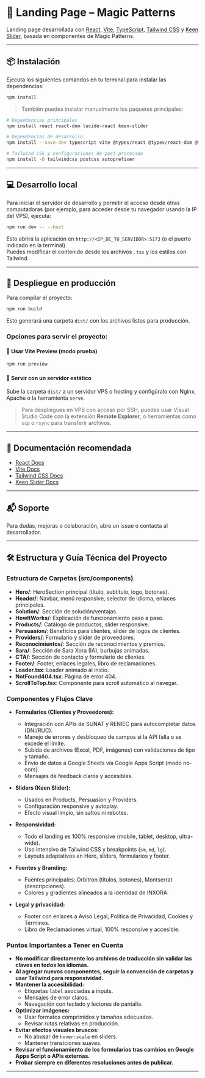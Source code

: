 # 🚀 Landing Page – Magic Patterns

Landing page desarrollada con [React](https://react.dev/), [Vite](https://vitejs.dev/), [TypeScript](https://www.typescriptlang.org/), [Tailwind CSS](https://tailwindcss.com/) y [Keen Slider](https://keen-slider.io/), basada en componentes de Magic Patterns.

---

## 📦 Instalación

Ejecuta los siguientes comandos en tu terminal para instalar las dependencias:

```bash
npm install
```

> También puedes instalar manualmente los paquetes principales:

```bash
# Dependencias principales
npm install react react-dom lucide-react keen-slider

# Dependencias de desarrollo
npm install --save-dev typescript vite @types/react @types/react-dom @types/prop-types

# Tailwind CSS y configuraciones de post-procesado
npm install -D tailwindcss postcss autoprefixer
```

---

## 💻 Desarrollo local


Para iniciar el servidor de desarrollo y permitir el acceso desde otras computadoras (por ejemplo, para acceder desde tu navegador usando la IP del VPS), ejecuta:

```bash
npm run dev -- --host
```

Esto abrirá la aplicación en `http://<IP_DE_TU_SERVIDOR>:5173` (o el puerto indicado en la terminal).  
Puedes modificar el contenido desde los archivos `.tsx` y los estilos con Tailwind.

---

## 🚀 Despliegue en producción

Para compilar el proyecto:

```bash
npm run build
```

Esto generará una carpeta `dist/` con los archivos listos para producción.

### Opciones para servir el proyecto:

#### 🔹 Usar Vite Preview (modo prueba)

```bash
npm run preview
```

#### 🔹 Servir con un servidor estático

Sube la carpeta `dist/` a un servidor VPS o hosting y configúralo con Nginx, Apache o la herramienta `serve`.

> Para despliegues en VPS con acceso por SSH, puedes usar Visual Studio Code con la extensión **Remote Explorer**, o herramientas como `scp` o `rsync` para transferir archivos.

---

## 🧠 Documentación recomendada

- [React Docs](https://react.dev/)
- [Vite Docs](https://vitejs.dev/guide/)
- [Tailwind CSS Docs](https://tailwindcss.com/docs)
- [Keen Slider Docs](https://keen-slider.io/docs)

---

## 📬 Soporte

Para dudas, mejoras o colaboración, abre un issue o contacta al desarrollador.

---

## 🛠️ Estructura y Guía Técnica del Proyecto

### Estructura de Carpetas (src/components)

- **Hero/**: HeroSection principal (título, subtítulo, logo, botones).
- **Header/**: Navbar, menú responsive, selector de idioma, enlaces principales.
- **Solution/**: Sección de solución/ventajas.
- **HowItWorks/**: Explicación de funcionamiento paso a paso.
- **Products/**: Catálogo de productos, slider responsive.
- **Persuasion/**: Beneficios para clientes, slider de logos de clientes.
- **Providers/**: Formulario y slider de proveedores.
- **Reconocimientos/**: Sección de reconocimientos y premios.
- **Sara/**: Sección de Sara Xora (IA), burbujas animadas.
- **CTA/**: Sección de contacto y formulario de clientes.
- **Footer/**: Footer, enlaces legales, libro de reclamaciones.
- **Loader.tsx**: Loader animado al inicio.
- **NotFound404.tsx**: Página de error 404.
- **ScrollToTop.tsx**: Componente para scroll automático al navegar.

### Componentes y Flujos Clave

- **Formularios (Clientes y Proveedores):**
  - Integración con APIs de SUNAT y RENIEC para autocompletar datos (DNI/RUC).
  - Manejo de errores y desbloqueo de campos si la API falla o se excede el límite.
  - Subida de archivos (Excel, PDF, imágenes) con validaciones de tipo y tamaño.
  - Envío de datos a Google Sheets vía Google Apps Script (modo no-cors).
  - Mensajes de feedback claros y accesibles.

- **Sliders (Keen Slider):**
  - Usados en Products, Persuasion y Providers.
  - Configuración responsive y autoplay.
  - Efecto visual limpio, sin saltos ni rebotes.

- **Responsividad:**
  - Todo el landing es 100% responsive (mobile, tablet, desktop, ultra-wide).
  - Uso intensivo de Tailwind CSS y breakpoints (`sm`, `md`, `lg`).
  - Layouts adaptativos en Hero, sliders, formularios y footer.

- **Fuentes y Branding:**
  - Fuentes principales: Orbitron (títulos, botones), Montserrat (descripciones).
  - Colores y gradientes alineados a la identidad de INXORA.

- **Legal y privacidad:**
  - Footer con enlaces a Aviso Legal, Política de Privacidad, Cookies y Términos.
  - Libro de Reclamaciones virtual, 100% responsive y accesible.

### Puntos Importantes a Tener en Cuenta

- **No modificar directamente los archivos de traducción sin validar las claves en todos los idiomas.**
- **Al agregar nuevos componentes, seguir la convención de carpetas y usar Tailwind para responsividad.**
- **Mantener la accesibilidad:**
  - Etiquetas `label` asociadas a inputs.
  - Mensajes de error claros.
  - Navegación con teclado y lectores de pantalla.
- **Optimizar imágenes:**
  - Usar formatos comprimidos y tamaños adecuados.
  - Revisar rutas relativas en producción.
- **Evitar efectos visuales bruscos:**
  - No abusar de `hover:scale` en sliders.
  - Mantener transiciones suaves.
- **Revisar el funcionamiento de los formularios tras cambios en Google Apps Script o APIs externas.**
- **Probar siempre en diferentes resoluciones antes de publicar.**

---
